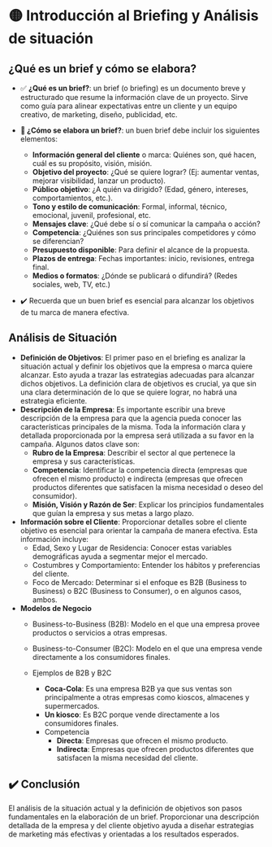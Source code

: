 # 🟡 Introducción al Briefing y Análisis de situación

## ¿Qué es un brief y cómo se elabora?

- ✅ **¿Qué es un brief?**: un brief (o briefing) es un documento breve y estructurado que resume la información clave de un proyecto. Sirve como guía para alinear expectativas entre un cliente y un equipo creativo, de marketing, diseño, publicidad, etc.
- **🧱 ¿Cómo se elabora un brief?**: un buen brief debe incluir los siguientes elementos:
    - **Información general del cliente** o marca: Quiénes son, qué hacen, cuál es su propósito, visión, misión.
    - **Objetivo del proyecto**: ¿Qué se quiere lograr? (Ej: aumentar ventas, mejorar visibilidad, lanzar un producto).
    - **Público objetivo**: ¿A quién va dirigido? (Edad, género, intereses, comportamientos, etc.).
    - **Tono y estilo de comunicación**: Formal, informal, técnico, emocional, juvenil, profesional, etc.
    - **Mensajes clave**: ¿Qué debe sí o sí comunicar la campaña o acción?
    - **Competencia**: ¿Quiénes son sus principales competidores y cómo se diferencian?
    - **Presupuesto disponible**: Para definir el alcance de la propuesta.
    - **Plazos de entrega**: Fechas importantes: inicio, revisiones, entrega final.
    - **Medios o formatos**: ¿Dónde se publicará o difundirá? (Redes sociales, web, TV, etc.)

- ✔️ Recuerda que un buen brief es esencial para alcanzar los objetivos de tu marca de manera efectiva.

## Análisis de Situación
- **Definición de Objetivos**: El primer paso en el briefing es analizar la situación actual y definir los objetivos que la empresa o marca quiere alcanzar. Esto ayuda a trazar las estrategias adecuadas para alcanzar dichos objetivos. La definición clara de objetivos es crucial, ya que sin una clara determinación de lo que se quiere lograr, no habrá una estrategia eficiente.
- **Descripción de la Empresa**: Es importante escribir una breve descripción de la empresa para que la agencia pueda conocer las características principales de la misma. Toda la información clara y detallada proporcionada por la empresa será utilizada a su favor en la campaña. Algunos datos clave son:
    - **Rubro de la Empresa**: Describir el sector al que pertenece la empresa y sus características.
    - **Competencia**: Identificar la competencia directa (empresas que ofrecen el mismo producto) e indirecta (empresas que ofrecen productos diferentes que satisfacen la misma necesidad o deseo del consumidor).
    - **Misión, Visión y Razón de Ser**: Explicar los principios fundamentales que guían la empresa y sus metas a largo plazo.
- **Información sobre el Cliente**: Proporcionar detalles sobre el cliente objetivo es esencial para orientar la campaña de manera efectiva. Esta información incluye:
    - Edad, Sexo y Lugar de Residencia: Conocer estas variables demográficas ayuda a segmentar mejor el mercado.
    - Costumbres y Comportamiento: Entender los hábitos y preferencias del cliente.
    - Foco de Mercado: Determinar si el enfoque es B2B (Business to Business) o B2C (Business to Consumer), o en algunos casos, ambos.
- **Modelos de Negocio** 
    - Business-to-Business (B2B): Modelo en el que una empresa provee productos o servicios a otras empresas.
    - Business-to-Consumer (B2C): Modelo en el que una empresa vende directamente a los consumidores finales.

    - Ejemplos de B2B y B2C
        - **Coca-Cola**: Es una empresa B2B ya que sus ventas son principalmente a otras empresas como kioscos, almacenes y supermercados.
        - **Un kiosco**: Es B2C porque vende directamente a los consumidores finales.
        - Competencia
            - **Directa**: Empresas que ofrecen el mismo producto.
            - **Indirecta**: Empresas que ofrecen productos diferentes que satisfacen la misma necesidad del cliente.

## ✔️ Conclusión
El análisis de la situación actual y la definición de objetivos son pasos fundamentales en la elaboración de un brief. Proporcionar una descripción detallada de la empresa y del cliente objetivo ayuda a diseñar estrategias de marketing más efectivas y orientadas a los resultados esperados.